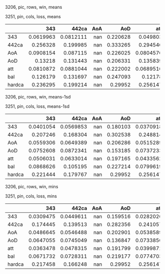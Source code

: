 3206, pic, rows, win, means

3251, pin, cols, loss, means

|        |       343 |     442ca |   AoA |      AoD |       att |       bal |   hardca |
|:-------|----------:|----------:|------:|---------:|----------:|----------:|---------:|
| 343    | 0.0619963 | 0.0812111 |   nan | 0.220628 | 0.049803  | 0.0598753 | 0.249169 |
| 442ca  | 0.256328  | 0.199985  |   nan | 0.333265 | 0.294546  | 0.259081  | 0.275499 |
| AoA    | 0.0908154 | 0.087115  |   nan | 0.226025 | 0.0804576 | 0.0816478 | 0.288153 |
| AoD    | 0.13218   | 0.131443  |   nan | 0.206331 | 0.135839  | 0.124845  | 0.203058 |
| att    | 0.0810872 | 0.0881044 |   nan | 0.222002 | 0.0689516 | 0.0747529 | 0.283765 |
| bal    | 0.126179  | 0.131697  |   nan | 0.247093 | 0.12178   | 0.118462  | 0.259626 |
| hardca | 0.236295  | 0.199214  |   nan | 0.29952  | 0.256147  | 0.247678  | 0.225593 |

3206, pic, rows, win, means-1sd

3251, pin, cols, loss, means-1sd

|        |       343 |     442ca |   AoA |      AoD |       att |       bal |   hardca |
|:-------|----------:|----------:|------:|---------:|----------:|----------:|---------:|
| 343    | 0.0401054 | 0.0569853 |   nan | 0.180103 | 0.0370918 | 0.0239384 | 0.168781 |
| 442ca  | 0.207246  | 0.168304  |   nan | 0.302538 | 0.248814  | 0.216342  | 0.240029 |
| AoA    | 0.0559306 | 0.0649389 |   nan | 0.206286 | 0.0515289 | 0.0127383 | 0.254742 |
| AoD    | 0.0752608 | 0.0872341 |   nan | 0.153185 | 0.0737233 | 0.0677928 | 0.131899 |
| att    | 0.0506031 | 0.0633014 |   nan | 0.197165 | 0.0433562 | 0.0181471 | 0.238876 |
| bal    | 0.0868626 | 0.105195  |   nan | 0.227214 | 0.0799619 | 0.0691793 | 0.232409 |
| hardca | 0.221444  | 0.179767  |   nan | 0.29952  | 0.256147  | 0.197853  | 0.214797 |

3206, pic, rows, win, mins

3251, pin, cols, loss, mins

|        |       343 |     442ca |   AoA |      AoD |       att |       bal |   hardca |
|:-------|----------:|----------:|------:|---------:|----------:|----------:|---------:|
| 343    | 0.0309475 | 0.0449611 |   nan | 0.159516 | 0.0282026 | 0.024433  | 0.141794 |
| 442ca  | 0.174445  | 0.139513  |   nan | 0.282356 | 0.241057  | 0.171756  | 0.214423 |
| AoA    | 0.0486645 | 0.0546488 |   nan | 0.202901 | 0.0538589 | 0.0221047 | 0.239804 |
| AoD    | 0.0647055 | 0.0745049 |   nan | 0.136847 | 0.0733856 | 0.0601037 | 0.10558  |
| att    | 0.0363478 | 0.0478315 |   nan | 0.191799 | 0.0399871 | 0.0241954 | 0.222333 |
| bal    | 0.0671732 | 0.0728311 |   nan | 0.219177 | 0.0774703 | 0.0469677 | 0.209578 |
| hardca | 0.217458  | 0.166248  |   nan | 0.29952  | 0.256147  | 0.133317  | 0.214797 |

